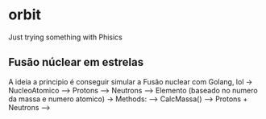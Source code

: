 # orbit
Just trying something with Phisics

## Fusão núclear em estrelas
A ideia a principio é conseguir simular a Fusão nuclear com Golang, lol
-> NucleoAtomico
--> Protons
--> Neutrons
--> Elemento (baseado no numero da massa e numero atomico)
-> Methods:
--> CalcMassa() --> Protons + Neutrons
--> 